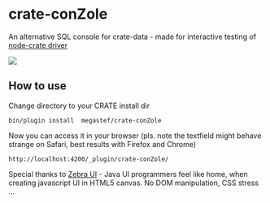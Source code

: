 crate-conZole
=============

An alternative SQL console for crate-data - made for interactive testing of [node-crate driver](https://github.com/megastef/node-crate)


![](http://i57.tinypic.com/2j8kmq.png )


## How to use
Change directory to your CRATE install dir

```
bin/plugin install  megastef/crate-conZole
```

Now you can access it in your browser (pls. note the textfield might behave strange on Safari, best results with Firefox and Chrome)

```
http://localhost:4200/_plugin/crate-conZole/
```


Special thanks to [Zebra UI](http://www.zebkit.com/) - Java UI programmers feel like home, when creating javascript UI in HTML5 canvas.
No DOM manipulation, CSS stress ...
